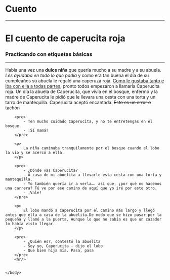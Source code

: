 # Cuento
<!DOCTYPE html>
<html>
    <head lang="es-Es">
        <title>Practica 2 Etiquetas básicas</title>
        <meta charset="utf-8">
    </head>
    <body>
        <hr/>
        <h1>El cuento de caperucita roja</h1>
        <h3>Practicando con etiquetas básicas</h3>
        <hr/>
        <p>
            Había una vez una <b>dulce niña</b> que quería mucho a su madre y a su abuela. <i>Les ayudaba en todo lo que podía</i> y como era tan buena el día de su cumpleaños su abuela le regaló una caperuza roja. <ins>Como le gustaba tanto e iba con ella a todas partes</ins>, pronto todos empezaron a llamarla Caperucita roja.
            Un día la abuela de Caperucita, que vivía en el bosque, enfermó y la madre de Caperucita le pidió que le llevara una cesta con una torta y un tarro de mantequilla. Caperucita aceptó encantada. <del>Esto es un error o tachón</del>
        </p>

        <pre>
            - Ten mucho cuidado Caperucita, y no te entretengas en el bosque.
            - ¡Sí mamá!
        </pre>

        <p>
            La niña caminaba tranquilamente por el bosque cuando el lobo la vio y se acercó a ella. 
        </p>

        <pre>
            - ¿Dónde vas Caperucita?
            - A casa de mi abuelita a llevarle esta cesta con una torta y mantequilla.
            - Yo también quería ir a verla…. así que, ¿por qué no hacemos una carrera? Tú ve por ese camino de aquí que yo iré por este otro.
            - ¡Vale!
        </pre>

        <p>
            El lobo mandó a Caperucita por el camino más largo y llegó antes que ella a casa de la abuelita.De modo que se hizo pasar por la pequeña y llamó a la puerta. Aunque lo que no sabía es que un cazador lo había visto llegar.
        </p>

        <pre>
            - ¿Quién es?, contestó la abuelita
            - Soy yo, Caperucita - dijo el lobo
            - Que bien hija mía. Pasa, pasa
        </pre>
        <hr/>
        
        
    </body>
</html>
